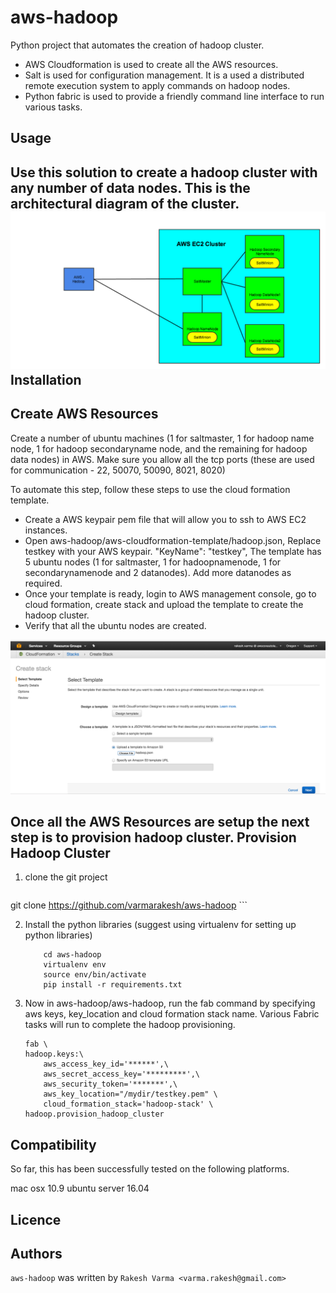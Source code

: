 aws-hadoop
=======================
Python project that automates the creation of hadoop cluster.

 - AWS Cloudformation is used to create all the AWS resources.
 - Salt is used for configuration management. It is a used a distributed remote execution system to apply commands on hadoop nodes.
 - Python fabric is used to provide a friendly command line interface to run various tasks.


Usage
-----
Use this solution to create a hadoop cluster with any number of data nodes. This is the architectural diagram of the cluster.
![Architecture](docs/aws-hadoop-salt-communication.png)
Installation
------------

Create AWS Resources
-------------------------------
 Create a number of ubuntu machines (1 for saltmaster, 1 for hadoop name node, 1 for hadoop secondaryname node, and the remaining for hadoop data nodes) in AWS. Make sure you allow all the tcp ports (these are used for communication - 22, 50070, 50090, 8021, 8020)

To automate this step, follow these steps to use the cloud formation template.

 - Create a AWS keypair pem file that will allow you to ssh to AWS EC2 instances.
 - Open aws-hadoop/aws-cloudformation-template/hadoop.json,  Replace testkey with your AWS keypair. "KeyName": "testkey", The template has 5 ubuntu nodes (1 for saltmaster, 1 for hadoopnamenode, 1 for secondarynamenode and 2 datanodes). Add more datanodes as required.
 - Once your template is ready, login to AWS management console, go to cloud formation, create stack and upload the template to create the hadoop cluster.
 - Verify that all the ubuntu nodes are created.

![AWS Cloud Formation](docs/aws-cloud-formation.png)

Once all the AWS Resources are setup the next step is to provision hadoop cluster.
Provision Hadoop Cluster
----------------------------------

1. clone the git project
    ```
git clone https://github.com/varmarakesh/aws-hadoop
    ```
    
2. Install the python libraries (suggest using virtualenv for setting up python libraries)
    ```
        cd aws-hadoop
        virtualenv env
        source env/bin/activate
        pip install -r requirements.txt
    ```
    
3. Now in aws-hadoop/aws-hadoop, run the fab command by specifying aws keys, key_location and cloud formation stack name. Various Fabric tasks will run to complete the hadoop provisioning.

    ```
    fab \
	hadoop.keys:\
		aws_access_key_id='******',\
		aws_secret_access_key='*********',\
		aws_security_token='*******',\
		aws_key_location="/mydir/testkey.pem" \
		cloud_formation_stack='hadoop-stack' \
	hadoop.provision_hadoop_cluster
    ```

Compatibility
-------------
So far, this has been successfully tested on the following platforms.

mac osx 10.9
ubuntu server 16.04

Licence
-------

Authors
-------

`aws-hadoop` was written by `Rakesh Varma <varma.rakesh@gmail.com>`

